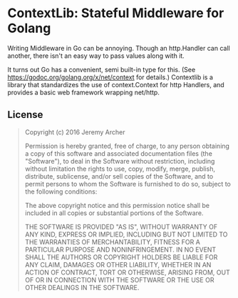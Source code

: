 # ContextLib: Stateful Middleware for Golang

Writing Middleware in Go can be annoying. Though an http.Handler can call
another, there isn't an easy way to pass values along with it.

It turns out Go has a convenient, semi built-in type for this.
(See https://godoc.org/golang.org/x/net/context for details.)
Contextlib is a library that standardizes the use of context.Context for
http Handlers, and provides a basic web framework wrapping net/http.

## License

> Copyright (c) 2016 Jeremy Archer
> 
> Permission is hereby granted, free of charge, to any person obtaining
> a copy of this software and associated documentation files (the
> "Software"), to deal in the Software without restriction, including
> without limitation the rights to use, copy, modify, merge, publish,
> distribute, sublicense, and/or sell copies of the Software, and to
> permit persons to whom the Software is furnished to do so, subject to
> the following conditions:
> 
> The above copyright notice and this permission notice shall be
> included in all copies or substantial portions of the Software.
> 
> THE SOFTWARE IS PROVIDED "AS IS", WITHOUT WARRANTY OF ANY KIND,
> EXPRESS OR IMPLIED, INCLUDING BUT NOT LIMITED TO THE WARRANTIES OF
> MERCHANTABILITY, FITNESS FOR A PARTICULAR PURPOSE AND
> NONINFRINGEMENT. IN NO EVENT SHALL THE AUTHORS OR COPYRIGHT HOLDERS
> BE LIABLE FOR ANY CLAIM, DAMAGES OR OTHER LIABILITY, WHETHER IN AN
> ACTION OF CONTRACT, TORT OR OTHERWISE, ARISING FROM, OUT OF OR IN
> CONNECTION WITH THE SOFTWARE OR THE USE OR OTHER DEALINGS IN THE
> SOFTWARE.
> 